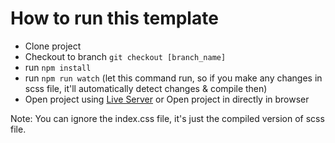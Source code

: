 # How to run this template
- Clone project
- Checkout to branch `git checkout [branch_name]`
- run `npm install`
- run `npm run watch` (let this command run, so if you make any changes in scss file, it'll automatically detect changes & compile then)
- Open project using [Live Server](https://marketplace.visualstudio.com/items?itemName=ritwickdey.LiveServer) or Open project in directly in browser

Note: You can ignore the index.css file, it's just the compiled version of scss file.